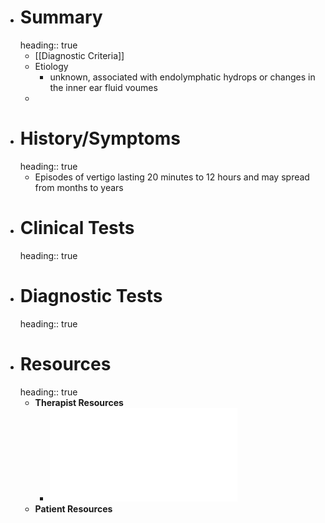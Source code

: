 - # Summary
  heading:: true
	- [[Diagnostic Criteria]]
	- Etiology
		- unknown, associated with endolymphatic hydrops or changes in the inner ear fluid voumes
	-
- # History/Symptoms
  heading:: true
	- Episodes of vertigo lasting 20 minutes to 12 hours and may spread from months to years
- # Clinical Tests
  heading:: true
- # Diagnostic Tests
  heading:: true
- # Resources
  heading:: true
	- **Therapist Resources**
		- ![CPG Menieres Disease_Basura_2020.pdf](../assets/CPG_Menieres_Disease_1639699289846_0.pdf)
	- **Patient Resources**